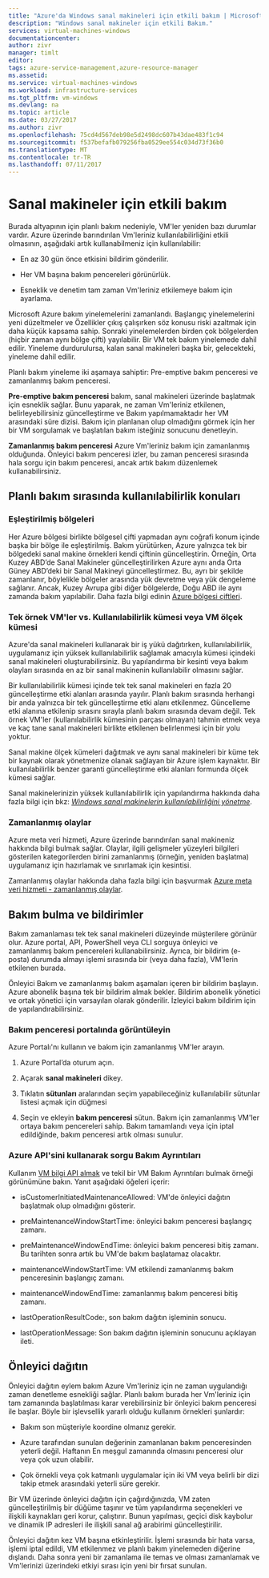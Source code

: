 ```yaml
---
title: "Azure'da Windows sanal makineleri için etkili bakım | Microsoft Docs"
description: "Windows sanal makineler için etkili Bakım."
services: virtual-machines-windows
documentationcenter: 
author: zivr
manager: timlt
editor: 
tags: azure-service-management,azure-resource-manager
ms.assetid: 
ms.service: virtual-machines-windows
ms.workload: infrastructure-services
ms.tgt_pltfrm: vm-windows
ms.devlang: na
ms.topic: article
ms.date: 03/27/2017
ms.author: zivr
ms.openlocfilehash: 75cd4d567deb98e5d2498dc607b43dae483f1c94
ms.sourcegitcommit: f537befafb079256fba0529ee554c034d73f36b0
ms.translationtype: MT
ms.contentlocale: tr-TR
ms.lasthandoff: 07/11/2017
---
```

# <a name="impactful-maintenance-for-virtual-machines"></a>Sanal makineler için etkili bakım

Burada altyapının için planlı bakım nedeniyle, VM'ler yeniden bazı durumlar vardır. Azure üzerinde barındırılan Vm'leriniz kullanılabilirliğini etkili olmasının, aşağıdaki artık kullanabilmeniz için kullanılabilir:

-   En az 30 gün önce etkisini bildirim gönderilir.

-   Her VM başına bakım pencereleri görünürlük.

-   Esneklik ve denetim tam zaman Vm'leriniz etkilemeye bakım için ayarlama.

Microsoft Azure bakım yinelemelerini zamanlandı. Başlangıç yinelemelerini yeni düzeltmeler ve Özellikler çıkış çalışırken söz konusu riski azaltmak için daha küçük kapsama sahip. Sonraki yinelemelerden birden çok bölgelerden (hiçbir zaman aynı bölge çifti) yayılabilir. Bir VM tek bakım yinelemede dahil edilir. Yineleme durdurulursa, kalan sanal makineleri başka bir, gelecekteki, yineleme dahil edilir.

Planlı bakım yineleme iki aşamaya sahiptir: Pre-emptive bakım penceresi ve zamanlanmış bakım penceresi.

**Pre-emptive bakım penceresi** bakım, sanal makineleri üzerinde başlatmak için esneklik sağlar. Bunu yaparak, ne zaman Vm'leriniz etkilenen, belirleyebilirsiniz güncelleştirme ve Bakım yapılmamaktadır her VM arasındaki süre dizisi. Bakım için planlanan olup olmadığını görmek için her bir VM sorgulamak ve başlatılan bakım isteğiniz sonucunu denetleyin.

**Zamanlanmış bakım penceresi** Azure Vm'leriniz bakım için zamanlanmış olduğunda. Önleyici bakım penceresi izler, bu zaman penceresi sırasında hala sorgu için bakım penceresi, ancak artık bakım düzenlemek kullanabilirsiniz.

## <a name="availability-considerations-during-planned-maintenance"></a>Planlı bakım sırasında kullanılabilirlik konuları 

### <a name="paired-regions"></a>Eşleştirilmiş bölgeleri

Her Azure bölgesi birlikte bölgesel çifti yapmadan aynı coğrafi konum içinde başka bir bölge ile eşleştirilmiş. Bakım yürütürken, Azure yalnızca tek bir bölgedeki sanal makine örnekleri kendi çiftinin güncelleştirin. Örneğin, Orta Kuzey ABD’de Sanal Makineler güncelleştirilirken Azure aynı anda Orta Güney ABD’deki bir Sanal Makineyi güncelleştirmez. Bu, ayrı bir şekilde zamanlanır, böylelikle bölgeler arasında yük devretme veya yük dengeleme sağlanır. Ancak, Kuzey Avrupa gibi diğer bölgelerde, Doğu ABD ile aynı zamanda bakım yapılabilir.
Daha fazla bilgi edinin [Azure bölgesi çiftleri](https://docs.microsoft.com/azure/best-practices-availability-paired-regions).

### <a name="single-instance-vms-vs-availability-set-or-vm-scale-set"></a>Tek örnek VM'ler vs. Kullanılabilirlik kümesi veya VM ölçek kümesi

Azure'da sanal makineleri kullanarak bir iş yükü dağıtırken, kullanılabilirlik, uygulamanız için yüksek kullanılabilirlik sağlamak amacıyla kümesi içindeki sanal makineleri oluşturabilirsiniz. Bu yapılandırma bir kesinti veya bakım olayları sırasında en az bir sanal makinenin kullanılabilir olmasını sağlar.

Bir kullanılabilirlik kümesi içinde tek tek sanal makineleri en fazla 20 güncelleştirme etki alanları arasında yayılır. Planlı bakım sırasında herhangi bir anda yalnızca bir tek güncelleştirme etki alanı etkilenmez. Güncelleme etki alanına etkilenip sırasını sırayla planlı bakım sırasında devam değil. Tek örnek VM'ler (kullanılabilirlik kümesinin parçası olmayan) tahmin etmek veya ve kaç tane sanal makineleri birlikte etkilenen belirlenmesi için bir yolu yoktur.

Sanal makine ölçek kümeleri dağıtmak ve aynı sanal makineleri bir küme tek bir kaynak olarak yönetmenize olanak sağlayan bir Azure işlem kaynaktır.
Bir kullanılabilirlik benzer garanti güncelleştirme etki alanları formunda ölçek kümesi sağlar. 

Sanal makinelerinizin yüksek kullanılabilirlik için yapılandırma hakkında daha fazla bilgi için bkz: [ *Windows sanal makinelerin kullanılabilirliğini yönetme*](../linux/manage-availability.md?toc=%2fazure%2fvirtual-machines%2flinux%2ftoc.json).

### <a name="scheduled-events"></a>Zamanlanmış olaylar

Azure meta veri hizmeti, Azure üzerinde barındırılan sanal makineniz hakkında bilgi bulmak sağlar. Olaylar, ilgili gelişmeler yüzeyleri bilgileri gösterilen kategorilerden birini zamanlanmış (örneğin, yeniden başlatma) uygulamanız için hazırlamak ve sınırlamak için kesintisi.

Zamanlanmış olaylar hakkında daha fazla bilgi için başvurmak [Azure meta veri hizmeti - zamanlanmış olaylar](../virtual-machines-scheduled-events.md).

## <a name="maintenance-discovery-and-notifications"></a>Bakım bulma ve bildirimler

Bakım zamanlaması tek tek sanal makineleri düzeyinde müşterilere görünür olur. Azure portal, API, PowerShell veya CLI sorguya önleyici ve zamanlanmış bakım pencereleri kullanabilirsiniz. Ayrıca, bir bildirim (e-posta) durumda almayı işlemi sırasında bir (veya daha fazla), VM'lerin etkilenen burada.

Önleyici Bakım ve zamanlanmış bakım aşamaları içeren bir bildirim başlayın. Azure abonelik başına tek bir bildirim almak bekler. Bildirim abonelik yönetici ve ortak yönetici için varsayılan olarak gönderilir. İzleyici bakım bildirim için de yapılandırabilirsiniz.

### <a name="view-the-maintenance-window-in-the-portal"></a>Bakım penceresi portalında görüntüleyin 

Azure Portalı'nı kullanın ve bakım için zamanlanmış VM'ler arayın.

1.  Azure Portal’da oturum açın.

2.  Açarak **sanal makineleri** dikey.

3.  Tıklatın **sütunları** aralarından seçim yapabileceğiniz kullanılabilir sütunlar listesi açmak için düğmesi

4.  Seçin ve ekleyin **bakım penceresi** sütun. Bakım için zamanlanmış VM'ler ortaya bakım pencereleri sahip. Bakım tamamlandı veya için iptal edildiğinde, bakım penceresi artık olması sunulur.

### <a name="query-maintenance-details-using-the-azure-api"></a>Azure API'sini kullanarak sorgu Bakım Ayrıntıları

Kullanım [VM bilgi API almak](https://docs.microsoft.com/rest/api/compute/virtualmachines/virtualmachines-get) ve tekil bir VM Bakım Ayrıntıları bulmak örneği görünümüne bakın. Yanıt aşağıdaki öğeleri içerir:

  - isCustomerInitiatedMaintenanceAllowed: VM'de önleyici dağıtın başlatmak olup olmadığını gösterir.

  - preMaintenanceWindowStartTime: önleyici bakım penceresi başlangıç zamanı.

  - preMaintenanceWindowEndTime: önleyici bakım penceresi bitiş zamanı. Bu tarihten sonra artık bu VM'de bakım başlatamaz olacaktır.
    
  - maintenanceWindowStartTime: VM etkilendi zamanlanmış bakım penceresinin başlangıç zamanı.

  - maintenanceWindowEndTime: zamanlanmış bakım penceresi bitiş zamanı.
  
  - lastOperationResultCode:, son bakım dağıtın işleminin sonucu.
 
  - lastOperationMessage: Son bakım dağıtın işleminin sonucunu açıklayan ileti.

## <a name="pre-emptive-redeploy"></a>Önleyici dağıtın

Önleyici dağıtın eylem bakım Azure Vm'leriniz için ne zaman uygulandığı zaman denetleme esnekliği sağlar. Planlı bakım burada her Vm'leriniz için tam zamanında başlatılması karar verebilirsiniz bir önleyici bakım penceresi ile başlar. Böyle bir işlevsellik yararlı olduğu kullanım örnekleri şunlardır:

-   Bakım son müşteriyle koordine olmanız gerekir.

-   Azure tarafından sunulan değerinin zamanlanan bakım penceresinden yeterli değil.
    Haftanın En meşgul zamanında olmasını penceresi olur veya çok uzun olabilir.

-   Çok örnekli veya çok katmanlı uygulamalar için iki VM veya belirli bir dizi takip etmek arasındaki yeterli süre gerekir.

Bir VM üzerinde önleyici dağıtın için çağırdığınızda, VM zaten güncelleştirilmiş bir düğüme taşınır ve tüm yapılandırma seçenekleri ve ilişkili kaynakları geri korur, çalıştırır. Bunun yapılması, geçici disk kaybolur ve dinamik IP adresleri ile ilişkili sanal ağ arabirimi güncelleştirilir.

Önleyici dağıtın kez VM başına etkinleştirilir. İşlemi sırasında bir hata varsa, işlemi iptal edildi, VM etkilenmez ve planlı bakım yinelemeden diğerine dışlandı. Daha sonra yeni bir zamanlama ile temas ve olması zamanlamak ve Vm'lerinizi üzerindeki etkiyi sırası için yeni bir fırsat sunulan.